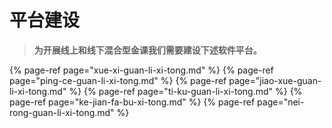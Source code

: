# 平台建设

> **为开展线上和线下混合型金课我们需要建设下述软件平台。**

{% page-ref page="xue-xi-guan-li-xi-tong.md" %}
{% page-ref page="ping-ce-guan-li-xi-tong.md" %}
{% page-ref page="jiao-xue-guan-li-xi-tong.md" %}
{% page-ref page="ti-ku-guan-li-xi-tong.md" %}
{% page-ref page="ke-jian-fa-bu-xi-tong.md" %}
{% page-ref page="nei-rong-guan-li-xi-tong.md" %}
